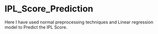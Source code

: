 # IPL_Score_Prediction
Here I have used normal preprocessing techniques and Linear regression model to Predict the IPL Score.
